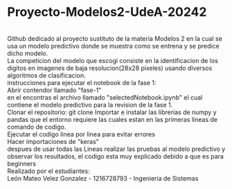 # Proyecto-Modelos2-UdeA-20242
<br>
Github dedicado al proyecto sustituto de la materia Modelos 2 en la cual se usa un modelo predictivo donde se muestra como se entrena y se predice dicho modelo.
<br>
La competicion del modelo que escogi consiste en la identificacion de los digitos en imagenes de baja resolucion(28x28 pixeles) usando diversos algoritmos de clasificacion.
<br>
instrucciones para ejecutar el notebook de la fase 1:
<br>
Abrir contendor llamado "fase-1"
<br>
en el encontras el archivo llamado "selectedNotebook.ipynb" el cual contiene el modelo predictivo para la revision de la fase 1.
<br>
Clonar el repositorio: git clone <url_del_repositorio> 
Importar e instalar las librerías de numpy y pandas que el entorno requiere las cuales estan en las primeras lineas de comando de codigo.
<br>
Ejecutar el codigo linea por linea para evitar errores
<br>
Hacer importaciones de "keras"
<br>
despues de usar todas las Lineas realizar las pruebas al modelo predictivo y observar los resultados, el codigo esta muy explicado debido a que es para beginners
<br>
Realizado por el estudiantes: 
<br>
León Mateo Velez Gonzalez - 1216728793 - Ingenieria de Sistemas
<br>
